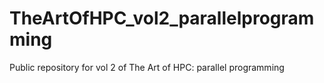 # TheArtOfHPC_vol2_parallelprogramming
Public repository for vol 2 of The Art of HPC: parallel programming

